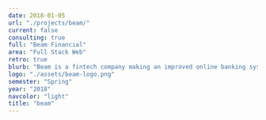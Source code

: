 ```yaml
---
date: 2018-01-05
url: "./projects/beam/"
current: false
consulting: true
full: "Beam Financial"
area: "Full Stack Web"
retro: true
blurb: "Beam is a fintech company making an improved online banking system offering 2-4% APY. We built a web administration dashboard with TypeScript and React on the frontend and GraphQL on the backend."
logo: "./assets/beam-logo.png"
semester: "Spring"
year: "2018"
navcolor: "light"
title: "beam"
---
```

